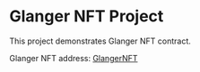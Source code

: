 # Glanger NFT Project

This project demonstrates Glanger NFT contract.

Glanger NFT address: [GlangerNFT](0x500CD9A143E883a983bD917a36E2ba3F6114454D)
